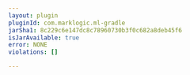 ```yaml
---
layout: plugin
pluginId: com.marklogic.ml-gradle
jarSha1: 8c229c6e147dc8c78960730b3f0c682a8deb45f6
isJarAvailable: true
error: NONE
violations: []

---
```

